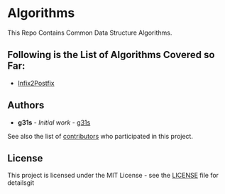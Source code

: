 # Algorithms
This Repo Contains Common Data Structure Algorithms. 

## Following is the List of Algorithms Covered so Far:

* [Infix2Postfix](Infix2Postfix/README.md)

## Authors

* **g31s** - *Initial work* - [g31s](https://github.com/g31s)

See also the list of [contributors](https://github.com/g31s/pdocker/contributors) who participated in this project.

## License

This project is licensed under the MIT License - see the [LICENSE](LICENSE) file for detailsgit 